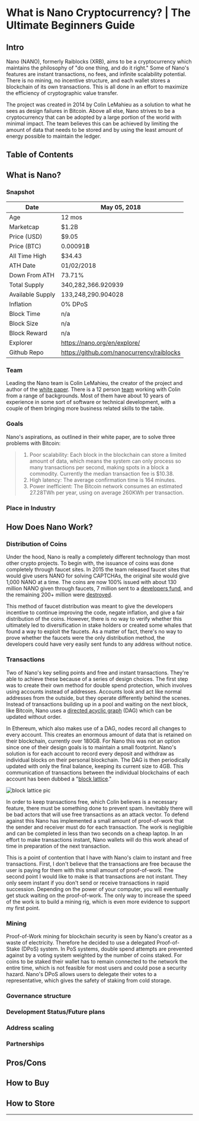 # What is Nano Cryptocurrency? | The Ultimate Beginners Guide

## Intro

Nano (NANO), formerly Raiblocks (XRB), aims to be a cryptocurrency which maintains the philosophy of "do one thing, and do it right." Some of Nano's features are instant transactions, no fees, and infinite scalability potential. There is no mining, no incentive structure, and each wallet stores a blockchain of its own transactions. This is all done in an effort to maximize the efficiency of cryptographic value transfer.

The project was created in 2014 by Colin LeMahieu as a solution to what he sees as design failures in Bitcoin. Above all else, Nano strives to be a cryptocurrency that can be adopted by a large portion of the world with minimal impact. The team believes this can be achieved by limiting the amount of data that needs to be stored and by using the least amount of energy possible to maintain the ledger.

## Table of Contents



## What is Nano?

### Snapshot

| Date | May 05, 2018 |
|-----|--------|
| Age | 12 mos |
| Marketcap | $1.2B
| Price (USD) | $9.05
| Price (BTC) | 0.00091฿
| All Time High | $34.43
| ATH Date | 01/02/2018
| Down From ATH | 73.71%
| Total Supply | 340,282,366.920939
| Available Supply | 133,248,290.904028
| Inflation | 0% DPoS
| Block Time | n/a
| Block Size | n/a
| Block Reward | n/a
| Explorer | https://nano.org/en/explore/
| Github Repo | https://github.com/nanocurrency/raiblocks

### Team

Leading the Nano team is Colin LeMahieu, the creator of the project and author of the [white paper](https://nano.org/en/whitepaper). There is a 12 person [team](https://nano.org/en/team/) working with Colin from a range of backgrounds. Most of them have about 10 years of experience in some sort of software or technical development, with a couple of them bringing more business related skills to the table.

### Goals

Nano's aspirations, as outlined in their white paper, are to solve three problems with Bitcoin:

>1)  Poor scalability: Each block in the blockchain can store a limited amount of data, which means the system can only  process  so  many  transactions  per  second,  making spots  in  a  block  a  commodity.  Currently  the  median transaction fee is $10.38.
>2)  High  latency:  The  average  confirmation  time  is  164 minutes.
>3)  Power inefficient: The Bitcoin network consumes an estimated 27.28TWh per year, using on average 260KWh per transaction.

### Place in Industry



## How Does Nano Work?

### Distribution of Coins

Under the hood, Nano is really a completely different technology than most other crypto projects. To begin with, the issuance of coins was done completely through faucet sites. In 2015 the team released faucet sites that would give users NANO for solving CAPTCHAs, the original site would give 1,000 NANO at a time. The coins are now 100% issued with about 130 million NANO given through faucets, 7 million sent to a [developers fund](https://nano.org/en/explore/block/4270F4FB3A820FE81827065F967A9589DF5CA860443F812D21ECE964AC359E05), and the remaining 200+ million were [destroyed](https://nano.org/en/explore/block/ECCB8CB65CD3106EDA8CE9AA893FEAD497A91BCA903890CBD7A5C59F06AB9113).

This method of faucet distribution was meant to give the developers incentive to continue improving the code, negate inflation, and give a fair distribution of the coins. However, there is no way to verify whether this ultimately led to diversification in stake holders or created some whales that found a way to exploit the faucets. As a matter of fact, there's no way to prove whether the faucets were the only distribution method, the developers could have very easily sent funds to any address without notice.

### Transactions

Two of Nano's key selling points and free and instant transactions. They're able to achieve these because of a series of design choices. The first step was to create their own method for double spend protection, which involves using accounts instead of addresses. Accounts look and act like normal addresses from the outside, but they operate differently behind the scenes. Instead of transactions building up in a pool and waiting on the next block, like Bitcoin, Nano uses a [directed acyclic graph](https://en.wikipedia.org/wiki/Directed_acyclic_graph) (DAG) which can be updated without order.

In Ethereum, which also makes use of a DAG, nodes record all changes to every account. This creates an enormous amount of data that is retained on their blockchain, currently over 180GB. For Nano this was not an option since one of their design goals is to maintain a small footprint. Nano's solution is for each account to record every deposit and withdraw as individual blocks on their personal blockchain. The DAG is then periodically updated with only the final balance, keeping its current size to 4GB. This communication of transactions between the individual blockchains of each account has been dubbed a "[block lattice](https://github.com/nanocurrency/raiblocks/wiki/Block-lattice)."

![block lattice pic](/media_what-is-nano/nano_block-lattice_small.png)

In order to keep transactions free, which Colin believes is a necessary feature, there must be something done to prevent spam. Inevitably there will be bad actors that will use free transactions as an attack vector. To defend against this Nano has implemented a small amount of proof-of-work that the sender and receiver must do for each transaction. The work is negligible and can be completed in less than two seconds on a cheap laptop. In an effort to make transactions instant, Nano wallets will do this work ahead of time in preparation of the next transaction.

This is a point of contention that I have with Nano's claim to instant and free transactions. First, I don't believe that the transactions are free because the user is paying for them with this small amount of proof-of-work. The second point I would like to make is that transactions are not instant. They only seem instant if you don't send or receive transactions in rapid succession. Depending on the power of your computer, you will eventually get stuck waiting on the proof-of-work. The only way to increase the speed of the work is to build a mining rig, which is even more evidence to support my first point.

### Mining

Proof-of-Work mining for blockchain security is seen by Nano's creator as a waste of electricity. Therefore he decided to use a delegated Proof-of-Stake (DPoS) system. In PoS systems, double spend attempts are prevented against by a voting system weighted by the number of coins staked. For coins to be staked their wallet has to remain connected to the network the entire time, which is not feasible for most users and could pose a security hazard. Nano's DPoS allows users to delegate their votes to a representative, which gives the safety of staking from cold storage.



### Governance structure
### Development Status/Future plans
### Address scaling
### Partnerships

## Pros/Cons
## How to Buy
## How to Store

---
